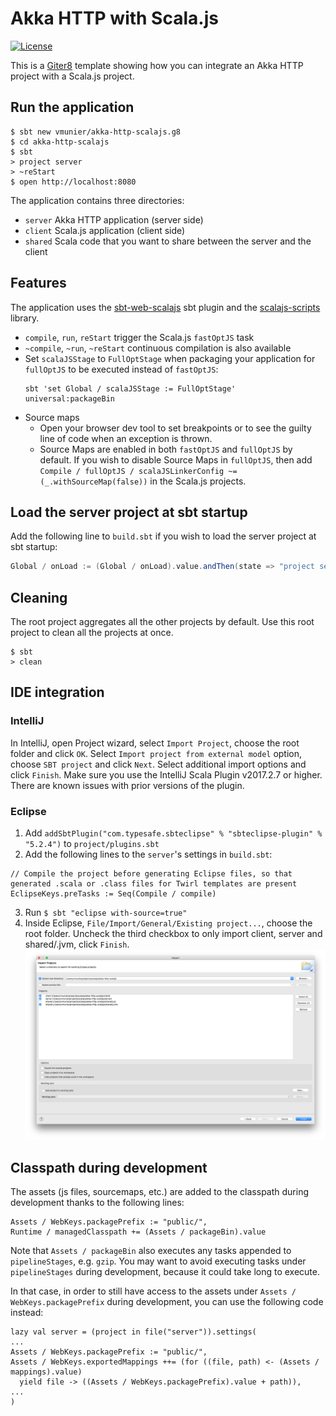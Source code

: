# Akka HTTP with Scala.js

[![License](http://img.shields.io/:license-Apache%202-red.svg)](http://www.apache.org/licenses/LICENSE-2.0.txt)

This is a [Giter8](http://www.foundweekends.org/giter8/) template showing how you can integrate an Akka HTTP project with a Scala.js project.

## Run the application

```shell
$ sbt new vmunier/akka-http-scalajs.g8
$ cd akka-http-scalajs
$ sbt
> project server
> ~reStart
$ open http://localhost:8080
```

The application contains three directories:
* `server` Akka HTTP application (server side)
* `client` Scala.js application (client side)
* `shared` Scala code that you want to share between the server and the client

## Features

The application uses the [sbt-web-scalajs](https://github.com/vmunier/sbt-web-scalajs) sbt plugin and the [scalajs-scripts](https://github.com/vmunier/scalajs-scripts) library.

- `compile`, `run`, `reStart` trigger the Scala.js `fastOptJS` task
- `~compile`, `~run`, `~reStart` continuous compilation is also available
- Set `scalaJSStage` to `FullOptStage` when packaging your application for `fullOptJS` to be executed instead of `fastOptJS`:
  ```
  sbt 'set Global / scalaJSStage := FullOptStage' universal:packageBin
  ```
- Source maps
  - Open your browser dev tool to set breakpoints or to see the guilty line of code when an exception is thrown.
  - Source Maps are enabled in both `fastOptJS` and `fullOptJS` by default. If you wish to disable Source Maps in `fullOptJS`, then add `Compile / fullOptJS / scalaJSLinkerConfig ~= (_.withSourceMap(false))` in the Scala.js projects.

## Load the server project at sbt startup

Add the following line to `build.sbt` if you wish to load the server project at sbt startup:
```scala
Global / onLoad := (Global / onLoad).value.andThen(state => "project server" :: state)
```

## Cleaning

The root project aggregates all the other projects by default. Use this root project to clean all the projects at once.
```shell
$ sbt
> clean
```

## IDE integration

### IntelliJ

In IntelliJ, open Project wizard, select `Import Project`, choose the root folder and click `OK`.
Select `Import project from external model` option, choose `SBT project` and click `Next`. Select additional import options and click `Finish`.
Make sure you use the IntelliJ Scala Plugin v2017.2.7 or higher. There are known issues with prior versions of the plugin.

### Eclipse

1. Add `addSbtPlugin("com.typesafe.sbteclipse" % "sbteclipse-plugin" % "5.2.4")` to `project/plugins.sbt`
2. Add the following lines to the `server`'s settings in `build.sbt`:
```
// Compile the project before generating Eclipse files, so that generated .scala or .class files for Twirl templates are present
EclipseKeys.preTasks := Seq(Compile / compile)
```
3. Run `$ sbt "eclipse with-source=true"`
4. Inside Eclipse, `File/Import/General/Existing project...`, choose the root folder. Uncheck the third checkbox to only import client, server and shared/.jvm, click `Finish`. ![Alt text](screenshots/eclipse-akka-http-scalajs.png?raw=true "eclipse akka-http-scalajs screenshot")

## Classpath during development

The assets (js files, sourcemaps, etc.) are added to the classpath during development thanks to the following lines:
```
Assets / WebKeys.packagePrefix := "public/",
Runtime / managedClasspath += (Assets / packageBin).value
```

Note that `Assets / packageBin` also executes any tasks appended to `pipelineStages`, e.g. `gzip`.
You may want to avoid executing tasks under `pipelineStages` during development, because it could take long to execute.

In that case, in order to still have access to the assets under `Assets / WebKeys.packagePrefix` during development, you can use the following code instead:
```
lazy val server = (project in file("server")).settings(
...
Assets / WebKeys.packagePrefix := "public/",
Assets / WebKeys.exportedMappings ++= (for ((file, path) <- (Assets / mappings).value)
  yield file -> ((Assets / WebKeys.packagePrefix).value + path)),
...
)
```
